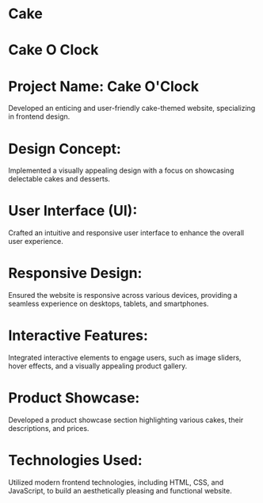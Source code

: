 # Cake





# Cake O Clock

# Project Name: Cake O'Clock

Developed an enticing and user-friendly cake-themed website, specializing in frontend design.

# Design Concept:

Implemented a visually appealing design with a focus on showcasing delectable cakes and desserts.

# User Interface (UI):

Crafted an intuitive and responsive user interface to enhance the overall user experience.

# Responsive Design:

Ensured the website is responsive across various devices, providing a seamless experience on desktops, tablets, and smartphones.

# Interactive Features:

Integrated interactive elements to engage users, such as image sliders, hover effects, and a visually appealing product gallery.

# Product Showcase:

Developed a product showcase section highlighting various cakes, their descriptions, and prices.

# Technologies Used:

Utilized modern frontend technologies, including HTML, CSS, and JavaScript, to build an aesthetically pleasing and functional website.
